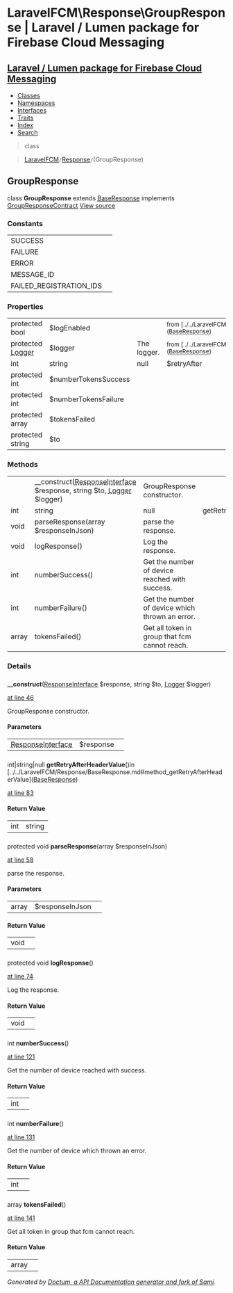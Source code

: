 # LaravelFCM\Response\GroupResponse | Laravel / Lumen package for Firebase Cloud Messaging    

## [Laravel / Lumen package for Firebase Cloud Messaging](../../index.md)

- [Classes](../../classes.md)
- [Namespaces](../../namespaces.md)
- [Interfaces](../../interfaces.md)
- [Traits](../../traits.md)
- [Index](../../doc-index.md)
- [Search](../../search.md)

>class

>    [LaravelFCM](../../LaravelFCM.md)` / `[Response](../../LaravelFCM/Response.md)` / `(GroupResponse)
## GroupResponse

class **GroupResponse**        extends [<abbr title="LaravelFCM\Response\BaseResponse">BaseResponse</abbr>](../../LaravelFCM/Response/BaseResponse.md)        implements
        [<abbr title="LaravelFCM\Response\GroupResponseContract">GroupResponseContract</abbr>](../../LaravelFCM/Response/GroupResponseContract.md) [View source](https://github.com/code-lts/Laravel-FCM/blob/main/src/Response/GroupResponse.php)






### Constants

|   |   |
|---|---|
|SUCCESS||
|FAILURE||
|ERROR||
|MESSAGE_ID||
|FAILED_REGISTRATION_IDS||

### Properties

|   |   |   |   |
|---|---|---|---|
|<a name="property_logEnabled"></a>protected bool|$logEnabled||<small>from&nbsp;[../../LaravelFCM/Response/BaseResponse.md#property_logEnabled](<abbr title="LaravelFCM\Response\BaseResponse">BaseResponse</abbr>)</small>|
|<a name="property_logger"></a>protected <abbr title="Monolog\Logger">Logger</abbr>|$logger|The logger.|<small>from&nbsp;[../../LaravelFCM/Response/BaseResponse.md#property_logger](<abbr title="LaravelFCM\Response\BaseResponse">BaseResponse</abbr>)</small>|
|<a name="property_retryAfter"></a> int|string|null|$retryAfter|The value of the first Retry-After header in the response.|<small>from&nbsp;[../../LaravelFCM/Response/BaseResponse.md#property_retryAfter](<abbr title="LaravelFCM\Response\BaseResponse">BaseResponse</abbr>)</small>|
|<a name="property_numberTokensSuccess"></a>protected int|$numberTokensSuccess|||
|<a name="property_numberTokensFailure"></a>protected int|$numberTokensFailure|||
|<a name="property_tokensFailed"></a>protected array|$tokensFailed|||
|<a name="property_to"></a>protected string|$to|||
### Methods

|   |   |   |   |
|---|---|---|---|
||<a name="#method___construct"></a>__construct(<abbr title="Psr\Http\Message\ResponseInterface">ResponseInterface</abbr> $response, string $to, <abbr title="Monolog\Logger">Logger</abbr> $logger)|GroupResponse constructor.||
|int|string|null|<a name="#method_getRetryAfterHeaderValue"></a>getRetryAfterHeaderValue()|No description|from&nbsp;[../../LaravelFCM/Response/BaseResponse.md#method_getRetryAfterHeaderValue](<abbr title="LaravelFCM\Response\BaseResponse">BaseResponse</abbr>)|
|void|<a name="#method_parseResponse"></a>parseResponse(array $responseInJson)|parse the response.||
|void|<a name="#method_logResponse"></a>logResponse()|Log the response.||
|int|<a name="#method_numberSuccess"></a>numberSuccess()|Get the number of device reached with success.||
|int|<a name="#method_numberFailure"></a>numberFailure()|Get the number of device which thrown an error.||
|array|<a name="#method_tokensFailed"></a>tokensFailed()|Get all token in group that fcm cannot reach.||


### Details
<a name id="method___construct"></a>

### 
  **__construct**(<abbr title="Psr\Http\Message\ResponseInterface">ResponseInterface</abbr> $response, string $to, <abbr title="Monolog\Logger">Logger</abbr> $logger)

[at line 46](https://github.com/code-lts/Laravel-FCM/blob/main/src/Response/GroupResponse.php#L46)

GroupResponse constructor.        

#### Parameters

|   |   |   |
|---|---|---|
|<abbr title="Psr\Http\Message\ResponseInterface">ResponseInterface</abbr>|$response||string|$to||<abbr title="Monolog\Logger">Logger</abbr>|$logger|
<a name id="method_getRetryAfterHeaderValue"></a>

### 
 int|string|null **getRetryAfterHeaderValue**()in [../../LaravelFCM/Response/BaseResponse.md#method_getRetryAfterHeaderValue](<abbr title="LaravelFCM\Response\BaseResponse">BaseResponse</abbr>)

[at line 83](https://github.com/code-lts/Laravel-FCM/blob/main/src/Response/BaseResponse.php#L83)



#### Return Value

|   |   |
|---|---|
|int|string|null|

<a name id="method_parseResponse"></a>

### 
protected void **parseResponse**(array $responseInJson)

[at line 58](https://github.com/code-lts/Laravel-FCM/blob/main/src/Response/GroupResponse.php#L58)

parse the response.        

#### Parameters

|   |   |   |
|---|---|---|
|array|$responseInJson|

#### Return Value

|   |   |
|---|---|
|void|

<a name id="method_logResponse"></a>

### 
protected void **logResponse**()

[at line 74](https://github.com/code-lts/Laravel-FCM/blob/main/src/Response/GroupResponse.php#L74)

Log the response.        

#### Return Value

|   |   |
|---|---|
|void|

<a name id="method_numberSuccess"></a>

### 
 int **numberSuccess**()

[at line 121](https://github.com/code-lts/Laravel-FCM/blob/main/src/Response/GroupResponse.php#L121)

Get the number of device reached with success.        

#### Return Value

|   |   |
|---|---|
|int|

<a name id="method_numberFailure"></a>

### 
 int **numberFailure**()

[at line 131](https://github.com/code-lts/Laravel-FCM/blob/main/src/Response/GroupResponse.php#L131)

Get the number of device which thrown an error.        

#### Return Value

|   |   |
|---|---|
|int|

<a name id="method_tokensFailed"></a>

### 
 array **tokensFailed**()

[at line 141](https://github.com/code-lts/Laravel-FCM/blob/main/src/Response/GroupResponse.php#L141)

Get all token in group that fcm cannot reach.        

#### Return Value

|   |   |
|---|---|
|array|

_Generated by [Doctum, a API Documentation generator and fork of Sami](https://github.com/code-lts/doctum)._